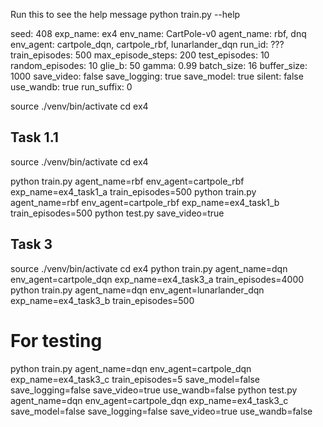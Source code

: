 Run this to see the help message
python train.py --help

seed: 408
exp_name: ex4
env_name: CartPole-v0
agent_name: rbf, dnq
env_agent: cartpole_dqn, cartpole_rbf, lunarlander_dqn
run_id: ???
train_episodes: 500
max_episode_steps: 200
test_episodes: 10
random_episodes: 10
glie_b: 50
gamma: 0.99
batch_size: 16
buffer_size: 1000
save_video: false
save_logging: true
save_model: true
silent: false
use_wandb: true
run_suffix: 0

source ./venv/bin/activate
cd ex4

## Task 1.1
source ./venv/bin/activate
cd ex4

python train.py agent_name=rbf env_agent=cartpole_rbf exp_name=ex4_task1_a train_episodes=500
python train.py agent_name=rbf env_agent=cartpole_rbf exp_name=ex4_task1_b train_episodes=500
python test.py save_video=true

## Task 3
source ./venv/bin/activate
cd ex4
python train.py agent_name=dqn env_agent=cartpole_dqn exp_name=ex4_task3_a train_episodes=4000
python train.py agent_name=dqn env_agent=lunarlander_dqn exp_name=ex4_task3_b train_episodes=500

# For testing
python train.py agent_name=dqn env_agent=cartpole_dqn exp_name=ex4_task3_c train_episodes=5 save_model=false save_logging=false save_video=true use_wandb=false
python test.py agent_name=dqn env_agent=cartpole_dqn exp_name=ex4_task3_c save_model=false save_logging=false save_video=true use_wandb=false

